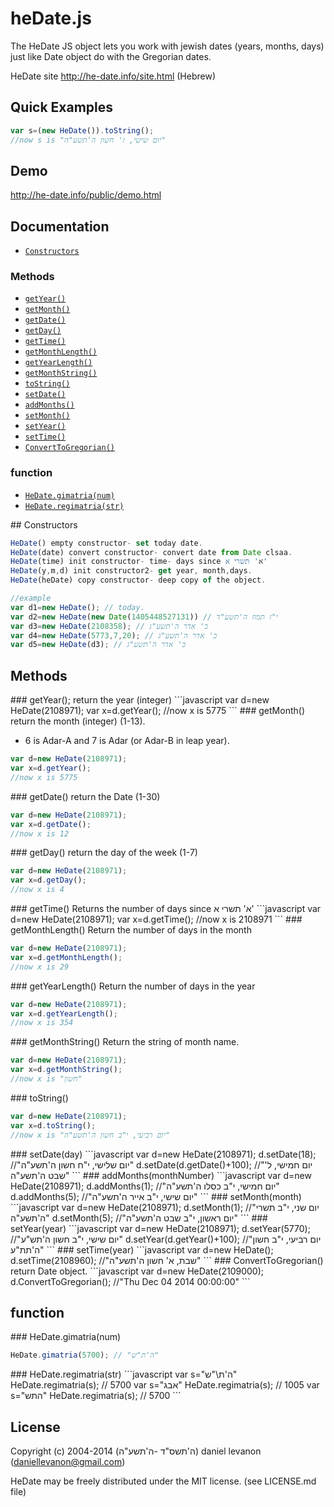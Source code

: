 # heDate.js

The HeDate JS object lets you work with jewish dates (years, months, days) just like Date object do with the Gregorian dates.

HeDate site http://he-date.info/site.html (Hebrew)

## Quick Examples

```javascript
var s=(new HeDate()).toString();
//now s is "יום שישי, ז' חשון ה'תשע"ה"
 ```
## Demo

http://he-date.info/public/demo.html
 

## Documentation

* [`Constructors`](#Constructors)

### Methods
* [`getYear()`](#getYear)
* [`getMonth()`](#getMonth)
* [`getDate()`](#getDate)
* [`getDay()`](#getDay)
* [`getTime()`](#getTime)
* [`getMonthLength()`](#getMonthLength)
* [`getYearLength()`](#getYearLength)
* [`getMonthString()`](#getMonthString)
* [`toString()`](#toString)
* [`setDate()`](#setDate)
* [`addMonths()`](#addMonths)
* [`setMonth()`](#setMonths)
* [`setYear()`](#setYear)
* [`setTime()`](#setTime)
* [`ConvertToGregorian()`](#ConvertToGregorian)

### function
* [`HeDate.gimatria(num)`](#HeDate.gimatria(num))
* [`HeDate.regimatria(str)`](#HeDate.regimatria(str))

<a name="Constructors" />
## Constructors

```javascript
HeDate() empty constructor- set today date.
HeDate(date) convert constructor- convert date from Date clsaa.
HeDate(time) init constructor- time- days since א' תשרי א'
HeDate(y,m,d) init constructor2- get year, month,days.
HeDate(heDate) copy constructor- deep copy of the object.

//example 
var d1=new HeDate(); // today.
var d2=new HeDate(new Date(1405448527131)) // י"ז תמוז ה'תשע"ד
var d3=new HeDate(2108358); // כ' אדר ה'תשע"ג
var d4=new HeDate(5773,7,20); // כ' אדר ה'תשע"ג
var d5=new HeDate(d3); // כ' אדר ה'תשע"ג

```

## Methods

<a name="getYear" />
### getYear();
return the year (integer)
```javascript
var d=new HeDate(2108971);
var x=d.getYear();
//now x is 5775
 ```

<a name="getMonth" />
### getMonth()
return the month (integer) (1-13).

* 6 is Adar-A and 7 is Adar (or Adar-B in leap year).

```javascript
var d=new HeDate(2108971);
var x=d.getYear();
//now x is 5775
 ```

<a name="getDate" />
### getDate()
return the Date (1-30)

```javascript
var d=new HeDate(2108971);
var x=d.getDate();
//now x is 12
 ```

<a name="getDay" />
### getDay()
return the day of the week (1-7)

```javascript
var d=new HeDate(2108971);
var x=d.getDay();
//now x is 4
 ```

<a name="getTime" />
### getTime()
Returns the number of days since  א' תשרי א'
```javascript
var d=new HeDate(2108971);
var x=d.getTime();
//now x is 2108971
 ```

<a name="getMonthLength" />
### getMonthLength()
Return the number of days in the month 

```javascript
var d=new HeDate(2108971);
var x=d.getMonthLength();
//now x is 29
 ```

<a name="getYearLength" />
### getYearLength()
Return the number of days in the year

```javascript
var d=new HeDate(2108971);
var x=d.getYearLength();
//now x is 354
 ```

<a name="getMonthString" />
### getMonthString()
Return the string of month name.

```javascript
var d=new HeDate(2108971);
var x=d.getMonthString();
//now x is "חשון"
 ```

<a name="toString" />
### toString()

```javascript
var d=new HeDate(2108971);
var x=d.toString();
//now x is "יום רביעי, י"ב חשון ה'תשע"ה"
 ```

<a name="setDate" />
### setDate(day)
```javascript
var d=new HeDate(2108971);
d.setDate(18); //"יום שלישי, י"ח חשון ה'תשע"ה"
d.setDate(d.getDate()+100); //"יום חמישי, ל' שבט ה'תשע"ה"
 ```

<a name="addMonths" />
### addMonths(monthNumber)
```javascript
var d=new HeDate(2108971);
d.addMonths(1); //"יום חמישי, י"ב כסלו ה'תשע"ה"
d.addMonths(5); //"יום שישי, י"ב אייר ה'תשע"ה" 
 ```

<a name="setMonth" />
### setMonth(month)
```javascript
var d=new HeDate(2108971);
d.setMonth(1); //"יום שני, י"ב תשרי ה'תשע"ה"
d.setMonth(5); //"יום ראשון, י"ב שבט ה'תשע"ה"
 ```

<a name="setYear" />
### setYear(year)
```javascript
var d=new HeDate(2108971);
d.setYear(5770); //"יום שישי, י"ב חשון ה'תש"ע"
d.setYear(d.getYear()+100); //"יום רביעי, י"ב חשון ה'תת"ע"
 ```

<a name="setTime" />
### setTime(year)
```javascript
var d=new HeDate();
d.setTime(2108960); //"שבת, א' חשון ה'תשע"ה"
 ```

<a name="ConvertToGregorian" />
### ConvertToGregorian()
return Date object.
```javascript
var d=new HeDate(2109000);
d.ConvertToGregorian(); //"Thu Dec 04 2014 00:00:00"
 ```

## function

<a name="HeDate.gimatria(num)" />
### HeDate.gimatria(num)

```javascript
HeDate.gimatria(5700); // "ה'ת"ש"
 ```

<a name="HeDate.regimatria(str)" />
### HeDate.regimatria(str)
```javascript
var s="ה'ת\"ש"
HeDate.regimatria(s); // 5700
var s="אבג"
HeDate.regimatria(s); // 1005
var s="התש"
HeDate.regimatria(s); // 5700
 ```


## License
 
Copyright (c) 2004-2014 (ה'תשס"ד -ה'תשע"ה) daniel levanon (daniellevanon@gmail.com)

HeDate may be freely distributed under the MIT license. (see LICENSE.md file)
 